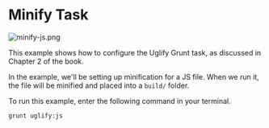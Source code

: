 # Minify Task

![minify-js.png][1]

This example shows how to configure the Uglify Grunt task, as discussed in Chapter 2 of the book.

In the example, we'll be setting up minification for a JS file. When we run it, the file will be minified and placed into a `build/` folder.

To run this example, enter the following command in your terminal.

```shell
grunt uglify:js
```

  [1]: http://i.imgur.com/aFMnWHW.png "Minify thy source!"
